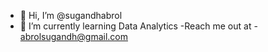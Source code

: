 - 👋 Hi, I’m @sugandhabrol
- 🌱 I’m currently learning Data Analytics
-Reach me out at - abrolsugandh@gmail.com


<!---
sugandhabrol/sugandhabrol is a ✨ special ✨ repository because its `README.md` (this file) appears on your GitHub profile.
You can click the Preview link to take a look at your changes.
--->
